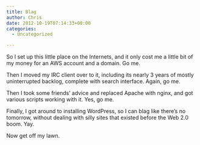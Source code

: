 ```yaml
---
title: Blag
author: Chris
date: 2012-10-19T07:14:33+00:00
categories:
  - Uncategorized

---
```

So I set up this little place on the Internets, and it only cost me a little bit of my money for an AWS account and a domain. Go me.

Then I moved my IRC client over to it, including its nearly 3 years of mostly uninterrupted backlog, complete with search interface. Again, go me.

Then I took some friends&#8217; advice and replaced Apache with nginx, and got various scripts working with it. Yes, go me.

Finally, I got around to installing WordPress, so I can blag like there&#8217;s no tomorrow, without dealing with silly sites that existed before the Web 2.0 boom. Yay.

Now get off my lawn.
